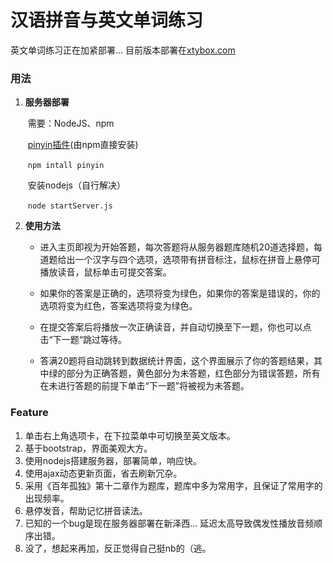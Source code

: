 # 汉语拼音与英文单词练习

英文单词练习正在加紧部署... 目前版本部署在[xtybox.com](<http://word.xtybox.com/>)
### 用法

1. **服务器部署**

   ​	需要：NodeJS、npm

   ​	[pinyin插件](<https://github.com/hotoo/pinyin>)(由npm直接安装)

   ​	`npm intall pinyin`

   ​	安装nodejs（自行解决）

   ​	`node startServer.js`

2. **使用方法**

   - 进入主页即视为开始答题，每次答题将从服务器题库随机20道选择题，每道题给出一个汉字与四个选项，选项带有拼音标注，鼠标在拼音上悬停可播放读音，鼠标单击可提交答案。

   - 如果你的答案是正确的，选项将变为绿色，如果你的答案是错误的，你的选项将变为红色，答案选项将变为绿色。

   - 在提交答案后将播放一次正确读音，并自动切换至下一题，你也可以点击“下一题“跳过等待。

   - 答满20题将自动跳转到数据统计界面，这个界面展示了你的答题结果，其中绿的部分为正确答题，黄色部分为未答题，红色部分为错误答题，所有在未进行答题的前提下单击“下一题”将被视为未答题。

### Feature

1. 单击右上角选项卡，在下拉菜单中可切换至英文版本。
2. 基于bootstrap，界面美观大方。
3. 使用nodejs搭建服务器，部署简单，响应快。
4. 使用ajax动态更新页面，省去刷新冗杂。
5. 采用《百年孤独》第十二章作为题库，题库中多为常用字，且保证了常用字的出现频率。
6. 悬停发音，帮助记忆拼音读法。
7. 已知的一个bug是现在服务器部署在新泽西... 延迟太高导致偶发性播放音频顺序出错。
8. 没了，想起来再加，反正觉得自己挺nb的（逃。
